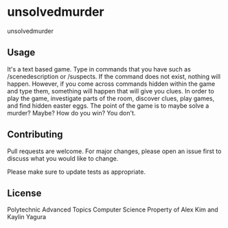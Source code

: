 # unsolvedmurder

unsolvedmurder

## Usage

It's a text based game.  Type in commands that you have such as /scenedescription or /suspects.  If the command does not exist, nothing will 
happen.  However, if you come across commands hidden within the game and type them, something will happen that will give you clues.
In order to play the game, investigate parts of the room, discover clues, play games, and find hidden easter eggs.
The point of the game is to maybe solve a murder?  Maybe?  How do you win?  You don't.

## Contributing

Pull requests are welcome. For major changes, please open an issue first
to discuss what you would like to change.

Please make sure to update tests as appropriate.

## License

Polytechnic Advanced Topics Computer Science
Property of Alex Kim and Kaylin Yagura
